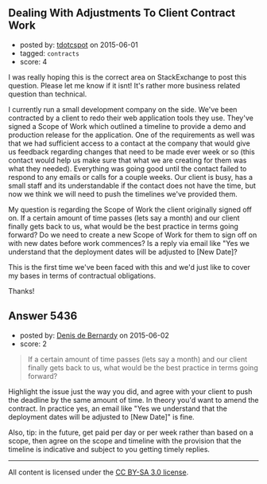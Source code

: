 ## Dealing With Adjustments To Client Contract Work

- posted by: [tdotcspot](https://stackexchange.com/users/4729993/tdotcspot) on 2015-06-01
- tagged: `contracts`
- score: 4

I was really hoping this is the correct area on StackExchange to post this question. Please let me know if it isnt! It's rather more business related question than technical.

I currently run a small development company on the side. We've been contracted by a client to redo their web application tools they use. They've signed a Scope of Work which outlined a timeline to provide a demo and production release for the application. One of the requirements as well was that we had sufficient access to a contact at the company that would give us feedback regarding changes that need to be made ever week or so (this contact would help us make sure that what we are creating for them was what they needed). Everything was going good until the contact failed to respond to any emails or calls for a couple weeks. Our client is busy, has a small staff and its understandable if the contact does not have the time, but now we think we will need to push the timelines we've provided them.

My question is regarding the Scope of Work the client originally signed off on. If a certain amount of time passes (lets say a month) and our client finally gets back to us, what would be the best practice in terms going forward? Do we need to create a new Scope of Work for them to sign off on with new dates before work commences? Is a reply via email like "Yes we understand that the deployment dates will be adjusted to [New Date]?

This is the first time we've been faced with this and we'd just like to cover my bases in terms of contractual obligations.

Thanks!



## Answer 5436

- posted by: [Denis de Bernardy](https://stackexchange.com/users/182468/denis-de-bernardy) on 2015-06-02
- score: 2

> If a certain amount of time passes (lets say a month) and our client finally gets back to us, what would be the best practice in terms going forward?

Highlight the issue just the way you did, and agree with your client to push the deadline by the same amount of time. In theory you'd want to amend the contract. In practice yes, an email like "Yes we understand that the deployment dates will be adjusted to [New Date]" is fine.

Also, tip: in the future, get paid per day or per week rather than based on a scope, then agree on the scope and timeline with the provision that the timeline is indicative and subject to you getting timely replies.



---

All content is licensed under the [CC BY-SA 3.0 license](https://creativecommons.org/licenses/by-sa/3.0/).
